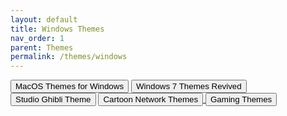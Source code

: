 ```yaml
---
layout: default
title: Windows Themes
nav_order: 1
parent: Themes
permalink: /themes/windows
---
```



<div class="card">
  <div class="container">
    <p class="text-delta">
      <a href="./windows/macos-themes-for-windows.md" target="_blank">
        <button type="button" name="button" class="btn">MacOS Themes for Windows</button></a>
      <a href="./windows/windows-seven-themes-revived.md" target="_blank">
        <button type="button" name="button" class="btn">Windows 7 Themes Revived</button>
      <a href="./windows/studio-ghibli-themes.md" target="_blank">
        <button type="button" name="button" class="btn">Studio Ghibli Theme</button></a>
      <a href="./windows/cartoon-network-themes.md" target="_blank">
        <button type="button" name="button" class="btn">Cartoon Network Themes</button>
      <a href="./windows/gaming-themes.md" target="_blank">
        <button type="button" name="button" class="btn">Gaming Themes</button></a>
    </p>
  </div>
</div>